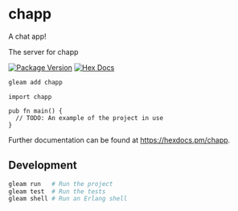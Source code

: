 # chapp

A chat app!

The server for chapp

[![Package Version](https://img.shields.io/hexpm/v/chapp)](https://hex.pm/packages/chapp)
[![Hex Docs](https://img.shields.io/badge/hex-docs-ffaff3)](https://hexdocs.pm/chapp/)

```sh
gleam add chapp
```

```gleam
import chapp

pub fn main() {
  // TODO: An example of the project in use
}
```

Further documentation can be found at <https://hexdocs.pm/chapp>.

## Development

```sh
gleam run   # Run the project
gleam test  # Run the tests
gleam shell # Run an Erlang shell
```
